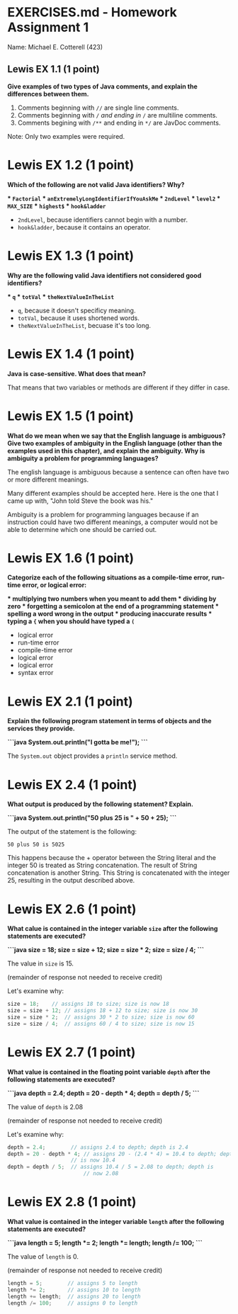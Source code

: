 
# EXERCISES.md - Homework Assignment 1

Name: Michael E. Cotterell (423)

## Lewis EX 1.1 (1 point)

**Give examples of two types of Java comments, and explain the differences
between them.**

 1. Comments beginning with <code>//</code> are single line comments.
 2. Comments beginning with <code>/*</code> and ending in <code>*/</code> are 
    multiline comments.
 3. Comments begining with <code>/**</code> and ending in <code>*/</code> are 
    JavDoc comments.

Note: Only two examples were required.

# Lewis EX 1.2 (1 point)

**Which of the following are not valid Java identifiers? Why?**

<strong>
 * <code>Factorial</code>
 * <code>anExtremelyLongIdentifierIfYouAskMe</code>
 * <code>2ndLevel</code>
 * <code>level2</code>
 * <code>MAX_SIZE</code>
 * <code>highest$</code>
 * <code>hook&ladder</code>
</strong>

 * <code>2ndLevel</code>, because identifiers cannot begin with a number.
 * <code>hook&ladder</code>, because it contains an operator.

# Lewis EX 1.3 (1 point)

**Why are the following valid Java identifiers not considered good 
identifiers?**

<strong>
 * <code>q</code>
 * <code>totVal</code>
 * <code>theNextValueInTheList</code>
</strong>

 * <code>q</code>, because it doesn't specificy meaning.
 * <code>totVal</code>, because it uses shortened words.
 * <code>theNextValueInTheList</code>, becuase it's too long.

# Lewis EX 1.4 (1 point)

**Java is case-sensitive. What does that mean?**

That means that two variables or methods are different if they differ in case.

# Lewis EX 1.5 (1 point)

**What do we mean when we say that the English language is ambiguous? Give two
examples of ambiguity in the English language (other than the examples used in
this chapter), and explain the ambiguity. Why is ambiguity a problem for
programming languages?**

The english language is ambiguous because a sentence can often have two or more
different meanings.

Many different examples should be accepted here. Here is the one that I came
up with, "John told Steve the book was his."

Ambiguity is a problem for programming languages because if an instruction
could have two different meanings, a computer would not be able to determine
which one should be carried out.

# Lewis EX 1.6 (1 point)

**Categorize each of the following situations as a compile-time error, run-time
error, or logical error:**

<strong>
 * multiplying two numbers when you meant to add them
 * dividing by zero
 * forgetting a semicolon at the end of a programming statement
 * spelling a word wrong in the output
 * producing inaccurate results
 * typing a <code>{</code> when you should have typed a <code>(</code>
</strong>

 * logical error
 * run-time error
 * compile-time error
 * logical error
 * logical error
 * syntax error

# Lewis EX 2.1 (1 point)

**Explain the following program statement in terms of objects and the services
they provide.**

<strong>
```java
System.out.println("I gotta be me!");
```
</strong>

The <code>System.out</code> object provides a <code>println</code> service method.

# Lewis EX 2.4 (1 point)

**What output is produced by the following statement? Explain.**

<strong>
```java
System.out.println("50 plus 25 is " + 50 + 25);
```
</strong>

The output of the statement is the following:

```
50 plus 50 is 5025
```

This happens because the + operator between the String literal and the integer
50 is treated as String concatenation. The result of String concatenation is
another String. This String is concatenated with the integer 25, resulting
in the output described above.

# Lewis EX 2.6 (1 point)

**What calue is contained in the integer variable <code>size</code> after the
following statements are executed?**

<strong>
```java
size = 18;
size = size + 12;
size = size * 2;
size = size / 4;
```
</strong>

The value in <code>size</code> is 15.

(remainder of response not needed to receive credit)

Let's examine why:
```java
size = 18;	  // assigns 18 to size; size is now 18
size = size + 12; // assigns 18 + 12 to size; size is now 30
size = size * 2;  // assigns 30 * 2 to size; size is now 60
size = size / 4;  // assigns 60 / 4 to size; size is now 15
```

# Lewis EX 2.7 (1 point)

**What value is contained in the floating point variable <code>depth</code> 
after the following statements are executed?**

<strong>
```java
depth = 2.4;
depth = 20 - depth * 4;
depth = depth / 5;
```
</strong>

The value of <code>depth</code> is 2.08

(remainder of response not needed to receive credit)

Let's examine why:

```java
depth = 2.4;		// assigns 2.4 to depth; depth is 2.4
depth = 20 - depth * 4;	// assigns 20 - (2.4 * 4) = 10.4 to depth; depth
       	       	 	// is now 10.4
depth = depth / 5;	// assigns 10.4 / 5 = 2.08 to depth; depth is
    	    	        // now 2.08
```

# Lewis EX 2.8 (1 point)

**What value is contained in the integer variable <code>length</code> after the
following statements are executed?**

<strong>
```java
length = 5;
length *= 2;
length *= length;
length /= 100;
```
</strong>

The value of <code>length</code> is 0.

(remainder of response not needed to receive credit)

```java
length = 5;        // assigns 5 to length
length *= 2;       // assigns 10 to length
length += length;  // assigns 20 to length
length /= 100;     // assigns 0 to length
```

